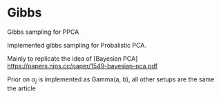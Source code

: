 # Gibbs
Gibbs sampling for PPCA


Implemented gibbs sampling for Probalistic PCA.

Mainly to replicate the idea of [Bayesian PCA] https://papers.nips.cc/paper/1549-bayesian-pca.pdf

Prior on $\alpha_j$ is implemented as Gamma(a, b), all other setups are the same the article
